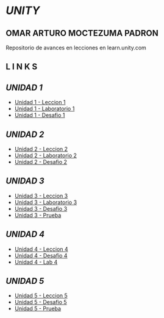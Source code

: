 # *UNITY*
## OMAR ARTURO MOCTEZUMA PADRON
Repositorio de avances en lecciones en learn.unity.com
##
##
## **L I N K S**
## ***UNIDAD 1***
 * [Unidad 1 - Leccion 1](https://github.com/oipihamed/Unity-UTNG/tree/main/Unidad1_Leccion%201)
* [Unidad 1 - Laboratorio 1](https://github.com/oipihamed/Unity-UTNG/tree/main/Unidad1_Laboratorio1)
* [Unidad 1 - Desafio 1](https://github.com/oipihamed/Unity-UTNG/blob/main/Unidad1_Desafio1_Explicacion_Video.pptx)
## ***UNIDAD 2*** 
* [Unidad 2 - Leccion 2](https://github.com/oipihamed/Unity-UTNG/tree/main/Unidad2_Leccion2)
* [Unidad 2 - Laboratorio 2](https://github.com/oipihamed/Unity-UTNG/tree/main/Unidad2_Laboratorio2)
* [Unidad 2 - Desafio 2](https://github.com/oipihamed/Unity-UTNG/tree/main/Unidad2_Desafio2)
## ***UNIDAD 3***
* [Unidad 3 - Leccion 3](https://github.com/oipihamed/Unity-UTNG/tree/main/U3_Leccion3_Export)
* [Unidad 3 - Laboratorio 3](https://github.com/oipihamed/Unity-UTNG/tree/main/U3_Laboratorio3_Export)
* [Unidad 3 - Desafio 3](https://github.com/oipihamed/Unity-UTNG/tree/main/U3_Desafio3_Export)
* [Unidad 3 - Prueba](https://user-images.githubusercontent.com/72763508/197306807-f378cae1-ce0b-41c7-865d-c216c416483d.png)
## ***UNIDAD 4***
* [Unidad 4 - Leccion 4](https://github.com/oipihamed/Unity-UTNG/tree/main/U4_Leccion4_Export)
* [Unidad 4 - Desafio 4](https://github.com/oipihamed/Unity-UTNG/tree/main/U4_Desafio4)
* [Unidad 4 - Lab 4](https://github.com/oipihamed/Unity-UTNG/tree/main/Unidad4_Lab4)
## ***UNIDAD 5***
* [Unidad 5 - Leccion 5](https://github.com/oipihamed/Unity-UTNG/tree/main/Unidad5_Leccion5_Export)
* [Unidad 5 - Desafio 5](https://github.com/oipihamed/Unity-UTNG/tree/main/Unidad5_Desafio5_Export)
* [Unidad 5 - Prueba](https://user-images.githubusercontent.com/72763508/197308001-bf168f08-9fcc-46b3-900f-8cba91b459d4.png)
